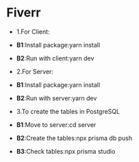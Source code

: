 # Fiverr

-  1.For Client:
  
  -   **B1**:Install package:yarn install

  -   **B2**:Run with client:yarn dev
     
-  2.For Server:
  
  -   **B1**:Install package:yarn install
    
  -   **B2**:Run with server:yarn dev
    
-  3.To create the tables in PostgreSQL
  
  -   **B1**:Move to server:cd server

  -   **B2**:Create the tables:npx prisma db push

  -   **B3**:Check tables:npx prisma studio

